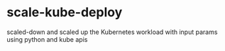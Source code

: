 # scale-kube-deploy
scaled-down and scaled up the Kubernetes workload with input params using python and kube apis
